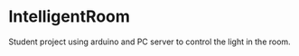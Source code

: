 IntelligentRoom
===============

Student project using arduino and PC server to control the light in the room.